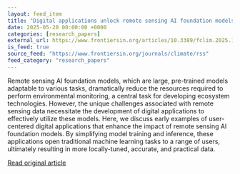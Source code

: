 ```yaml
---
layout: feed_item
title: "Digital applications unlock remote sensing AI foundation models for scalable environmental monitoring"
date: 2025-05-20 00:00:00 +0000
categories: [research_papers]
external_url: https://www.frontiersin.org/articles/10.3389/fclim.2025.1520242
is_feed: true
source_feed: "https://www.frontiersin.org/journals/climate/rss"
feed_category: "research_papers"
---
```


Remote sensing AI foundation models, which are large, pre-trained models adaptable to various tasks, dramatically reduce the resources required to perform environmental monitoring, a central task for developing ecosystem technologies. However, the unique challenges associated with remote sensing data necessitate the development of digital applications to effectively utilize these models. Here, we discuss early examples of user-centered digital applications that enhance the impact of remote sensing AI foundation models. By simplifying model training and inference, these applications open traditional machine learning tasks to a range of users, ultimately resulting in more locally-tuned, accurate, and practical data.

[Read original article](https://www.frontiersin.org/articles/10.3389/fclim.2025.1520242)
